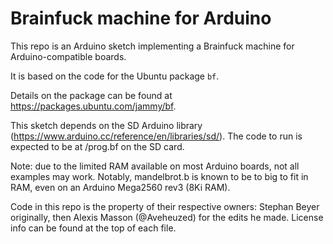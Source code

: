 # Brainfuck machine for Arduino

This repo is an Arduino sketch implementing a Brainfuck machine for Arduino-compatible boards.

It is based on the code for the Ubuntu package `bf`.

Details on the package can be found at https://packages.ubuntu.com/jammy/bf.

This sketch depends on the SD Arduino library (https://www.arduino.cc/reference/en/libraries/sd/).
The code to run is expected to be at /prog.bf on the SD card.

Note: due to the limited RAM available on most Arduino boards, not all examples may work.
Notably, mandelbrot.b is known to be to big to fit in RAM, even on an Arduino Mega2560 rev3 (8Ki RAM).

Code in this repo is the property of their respective owners:
Stephan Beyer originally, then Alexis Masson (@Aveheuzed) for the edits he made.
License info can be found at the top of each file.
